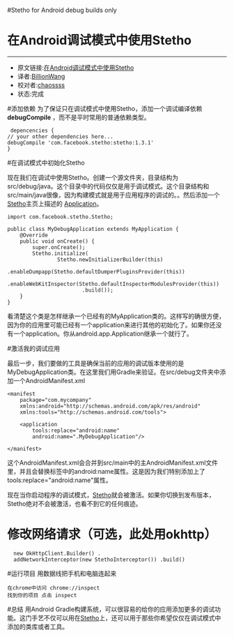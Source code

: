 #Stetho for Android debug builds only
# 在Android调试模式中使用Stetho
------

 - 原文链接:[在Android调试模式中使用Stetho][11]
 - 译者:[BillionWang](https://github.com/BillionWang)
 - 校对者:[chaossss](https://github.com/chaossss)
 - 状态:完成
 


#添加依赖
为了保证只在调试模式中使用Stetho，添加一个调试编译依赖**debugCompile** ，而不是平时常用的普通依赖类型。


     depencencies {
    // your other dependencies here...
    debugCompile 'com.facebook.stetho:stetho:1.3.1'
    }

#在调试模式中初始化Stetho

现在我们在调试中使用Stetho。创建一个源文件夹，目录结构为src/debug/java。这个目录中的代码仅仅是用于调试模式。这个目录结构和src/main/java很像，因为构建模式就是用于应用程序的调试的。。然后添加一个[Stetho][5]主页上描述的 [Application][6]。

    import com.facebook.stetho.Stetho;
    
    public class MyDebugApplication extends MyApplication {
        @Override
        public void onCreate() {
            super.onCreate();
            Stetho.initialize(
                    Stetho.newInitializerBuilder(this)
                            .enableDumpapp(Stetho.defaultDumperPluginsProvider(this))
                            .enableWebKitInspector(Stetho.defaultInspectorModulesProvider(this))
                            .build());
        }
    }
看清楚这个类是怎样继承一个已经有的MyApplication类的。这样写的确很方便，因为你的应用里可能已经有一个application来进行其他的初始化了。如果你还没有一个application。你从android.app.Application继承一个就行了。

#激活我的调试应用


最后一步，我们要做的工具是确保当前的应用的调试版本使用的是MyDebugApplication类。在这里我们用Gradle来验证。在src/debug文件夹中添加一个AndroidManifest.xml


    <manifest
        package="com.mycompany"
        xmlns:android="http://schemas.android.com/apk/res/android"
        xmlns:tools="http://schemas.android.com/tools">
    
        <application
            tools:replace="android:name"
            android:name=".MyDebugApplication"/>
    
    </manifest>

这个AndroidManifest.xml会合并到src/main中的主AndroidManifest.xml文件里，并且会替换标签中的android:name属性。这是因为我们特别添加上了tools:replace="android:name"属性。


现在当你启动程序的调试模式，[Stetho][8]就会被激活。如果你切换到发布版本，Stetho绝对不会被激活，也看不到它的任何痕迹。

# 修改网络请求（可选，此处用okhttp）
      new OkHttpClient.Builder() .
      addNetworkInterceptor(new StethoInterceptor()) .build()


#运行项目
用数据线把手机和电脑连起来

    在chrome中访问 chrome://inspect
    找到你的项目 点击 inspect

#总结
用Android Gradle构建系统，可以很容易的给你的应用添加更多的调试功能。这门手艺不仅可以用在[Stetho][10]上，还可以用于那些你希望仅仅在调试模式中添加的类库或者工具。


  [1]: https://github.com/facebook/stetho
  [2]: https://github.com/facebook/stetho
  [3]: http://developer.android.com/reference/android/app/Application.html
  [4]: https://github.com/facebook/stetho
  [5]: https://github.com/facebook/stetho
  [6]: http://developer.android.com/reference/android/app/Application.html
  [7]: https://github.com/facebook/stetho
  [8]: https://github.com/facebook/stetho
  [9]: https://github.com/facebook/stetho
  [10]: https://github.com/facebook/stetho
  [11]:http://littlerobots.nl/blog/stetho-for-android-debug-builds-only/